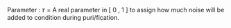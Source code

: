Parameter : 𝜏 = A real parameter in [ 0 , 1 ] to assign how much noise will be added to condition during puri/fication.